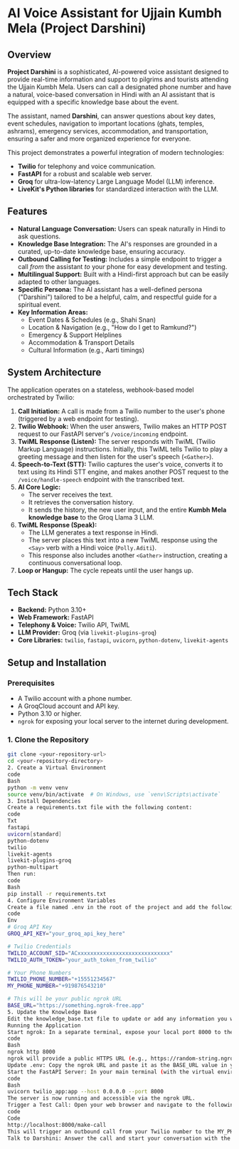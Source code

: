 # AI Voice Assistant for Ujjain Kumbh Mela (Project Darshini)

## Overview

**Project Darshini** is a sophisticated, AI-powered voice assistant designed to provide real-time information and support to pilgrims and tourists attending the Ujjain Kumbh Mela. Users can call a designated phone number and have a natural, voice-based conversation in Hindi with an AI assistant that is equipped with a specific knowledge base about the event.

The assistant, named **Darshini**, can answer questions about key dates, event schedules, navigation to important locations (ghats, temples, ashrams), emergency services, accommodation, and transportation, ensuring a safer and more organized experience for everyone.

This project demonstrates a powerful integration of modern technologies:
- **Twilio** for telephony and voice communication.
- **FastAPI** for a robust and scalable web server.
- **Groq** for ultra-low-latency Large Language Model (LLM) inference.
- **LiveKit's Python libraries** for standardized interaction with the LLM.

## Features

- **Natural Language Conversation:** Users can speak naturally in Hindi to ask questions.
- **Knowledge Base Integration:** The AI's responses are grounded in a curated, up-to-date knowledge base, ensuring accuracy.
- **Outbound Calling for Testing:** Includes a simple endpoint to trigger a call *from* the assistant *to* your phone for easy development and testing.
- **Multilingual Support:** Built with a Hindi-first approach but can be easily adapted to other languages.
- **Specific Persona:** The AI assistant has a well-defined persona ("Darshini") tailored to be a helpful, calm, and respectful guide for a spiritual event.
- **Key Information Areas:**
    - Event Dates & Schedules (e.g., Shahi Snan)
    - Location & Navigation (e.g., "How do I get to Ramkund?")
    - Emergency & Support Helplines
    - Accommodation & Transport Details
    - Cultural Information (e.g., Aarti timings)

## System Architecture

The application operates on a stateless, webhook-based model orchestrated by Twilio:

1.  **Call Initiation:** A call is made from a Twilio number to the user's phone (triggered by a web endpoint for testing).
2.  **Twilio Webhook:** When the user answers, Twilio makes an HTTP POST request to our FastAPI server's `/voice/incoming` endpoint.
3.  **TwiML Response (Listen):** The server responds with TwiML (Twilio Markup Language) instructions. Initially, this TwiML tells Twilio to play a greeting message and then listen for the user's speech (`<Gather>`).
4.  **Speech-to-Text (STT):** Twilio captures the user's voice, converts it to text using its Hindi STT engine, and makes another POST request to the `/voice/handle-speech` endpoint with the transcribed text.
5.  **AI Core Logic:**
    - The server receives the text.
    - It retrieves the conversation history.
    - It sends the history, the new user input, and the entire **Kumbh Mela knowledge base** to the Groq Llama 3 LLM.
6.  **TwiML Response (Speak):**
    - The LLM generates a text response in Hindi.
    - The server places this text into a new TwiML response using the `<Say>` verb with a Hindi voice (`Polly.Aditi`).
    - This response also includes another `<Gather>` instruction, creating a continuous conversational loop.
7.  **Loop or Hangup:** The cycle repeats until the user hangs up.

## Tech Stack

- **Backend:** Python 3.10+
- **Web Framework:** FastAPI
- **Telephony & Voice:** Twilio API, TwiML
- **LLM Provider:** Groq (via `livekit-plugins-groq`)
- **Core Libraries:** `twilio`, `fastapi`, `uvicorn`, `python-dotenv`, `livekit-agents`

## Setup and Installation

### Prerequisites

- A Twilio account with a phone number.
- A GroqCloud account and API key.
- Python 3.10 or higher.
- `ngrok` for exposing your local server to the internet during development.

### 1. Clone the Repository

```bash
git clone <your-repository-url>
cd <your-repository-directory>
2. Create a Virtual Environment
code
Bash
python -m venv venv
source venv/bin/activate  # On Windows, use `venv\Scripts\activate`
3. Install Dependencies
Create a requirements.txt file with the following content:
code
Txt
fastapi
uvicorn[standard]
python-dotenv
twilio
livekit-agents
livekit-plugins-groq
python-multipart
Then run:
code
Bash
pip install -r requirements.txt
4. Configure Environment Variables
Create a file named .env in the root of the project and add the following credentials:
code
Env
# Groq API Key
GROQ_API_KEY="your_groq_api_key_here"

# Twilio Credentials
TWILIO_ACCOUNT_SID="ACxxxxxxxxxxxxxxxxxxxxxxxxxxxxx"
TWILIO_AUTH_TOKEN="your_auth_token_from_twilio"

# Your Phone Numbers 
TWILIO_PHONE_NUMBER="+15551234567"
MY_PHONE_NUMBER="+919876543210"

# This will be your public ngrok URL
BASE_URL="https://something.ngrok-free.app"
5. Update the Knowledge Base
Edit the knowledge_base.txt file to update or add any information you want the AI assistant to know. The system will automatically load this file on startup.
Running the Application
Start ngrok: In a separate terminal, expose your local port 8000 to the internet.
code
Bash
ngrok http 8000
ngrok will provide a public HTTPS URL (e.g., https://random-string.ngrok-free.app).
Update .env: Copy the ngrok URL and paste it as the BASE_URL value in your .env file. Save the file.
Start the FastAPI Server: In your main terminal (with the virtual environment activated), run the application.
code
Bash
uvicorn twilio_app:app --host 0.0.0.0 --port 8000
The server is now running and accessible via the ngrok URL.
Trigger a Test Call: Open your web browser and navigate to the following URL:
code
Code
http://localhost:8000/make-call
This will trigger an outbound call from your Twilio number to the MY_PHONE_NUMBER you configured.
Talk to Darshini: Answer the call and start your conversation with the AI assistant in Hindi!
